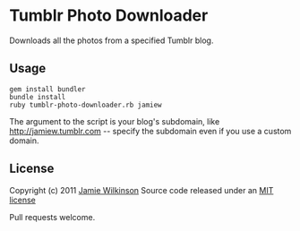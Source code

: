 Tumblr Photo Downloader
=======================

Downloads all the photos from a specified Tumblr blog.

Usage
-----

    gem install bundler
    bundle install
    ruby tumblr-photo-downloader.rb jamiew

The argument to the script is your blog's subdomain,
like <http://jamiew.tumblr.com> -- specify the subdomain even
if you use a custom domain.


License
-------

Copyright (c) 2011 [Jamie Wilkinson](http://jamiedubs.com)
Source code released under an [MIT license](http://en.wikipedia.org/wiki/MIT_License)

Pull requests welcome.


